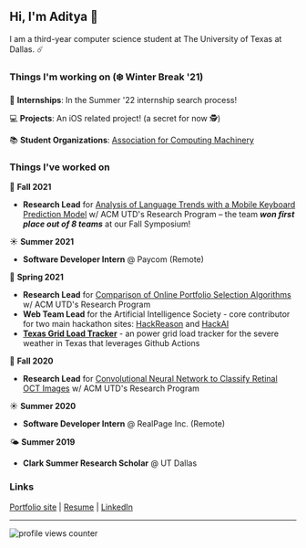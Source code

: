 ## Hi, I'm Aditya 👋

I am a third-year computer science student at The University of Texas at Dallas. ☄️


### Things I'm working on (❄️ Winter Break '21)

💼 **Internships**: In the Summer '22 internship search process!

<!-- 👨‍💻 **Courses**: Artificial Intelligence, Operating Systems, Software Engineering -->

💻 **Projects**: An iOS related project! (a secret for now 🕵️)

<!--🔬 **Research**: Planning out a new project as a **Research Lead** for ACM Research-->

📚 **Student Organizations**: [Association for Computing Machinery](https://acmutd.co)

### Things I've worked on

🍂 **Fall 2021**
- **Research Lead** for [Analysis of Language Trends with a Mobile Keyboard Prediction Model](https://github.com/ACM-Research/federated-learning-mobile-keyboard) w/ ACM UTD's Research Program – the team **_won first place out of 8 teams_** at our Fall Symposium!

☀️ **Summer 2021**
- **Software Developer Intern** @ Paycom (Remote)

🌱 **Spring 2021**
- **Research Lead** for [Comparison of Online Portfolio Selection Algorithms](https://github.com/ACM-Research/online-portfolio-selection) w/ ACM UTD's Research Program
- **Web Team Lead** for the Artificial Intelligence Society - core contributor for two main hackathon sites: [HackReason](https://hackreason.aisutd.org) and [HackAI](https://hackai.org)
- [**Texas Grid Load Tracker**](https://github.com/adityarathod/texas-grid-load-tracker) - an power grid load tracker for the severe weather in Texas that leverages Github Actions

🍂 **Fall 2020**
- **Research Lead** for [Convolutional Neural Network to Classify Retinal OCT Images](https://github.com/ACM-Research/image-classification-cnn) w/ ACM UTD's Research Program

☀️ **Summer 2020**
- **Software Developer Intern** @ RealPage Inc. (Remote)

🌤 **Summer 2019**
- **Clark Summer Research Scholar** @ UT Dallas

### Links

[Portfolio site](https://adityarathod.github.io/) | [Resume](https://adityarathod.github.io/resume.pdf) | [LinkedIn](https://linkedin.com/in/aditya-rathod)

---

![profile views counter](https://komarev.com/ghpvc/?username=adityarathod&label=visitors)
